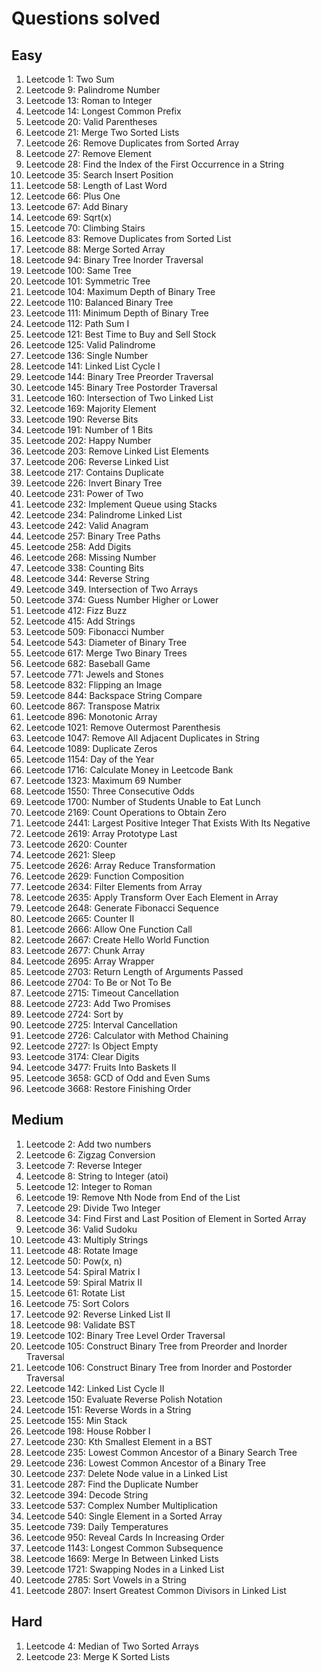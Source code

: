 # Questions solved

## Easy

1. Leetcode 1: Two Sum
2. Leetcode 9: Palindrome Number
3. Leetcode 13: Roman to Integer
4. Leetcode 14: Longest Common Prefix
5. Leetcode 20: Valid Parentheses
6. Leetcode 21: Merge Two Sorted Lists
7. Leetcode 26: Remove Duplicates from Sorted Array
8. Leetcode 27: Remove Element
9. Leetcode 28: Find the Index of the First Occurrence in a String
10. Leetcode 35: Search Insert Position
11. Leetcode 58: Length of Last Word
12. Leetcode 66: Plus One
13. Leetcode 67: Add Binary
14. Leetcode 69: Sqrt(x)
15. Leetcode 70: Climbing Stairs
16. Leetcode 83: Remove Duplicates from Sorted List
17. Leetcode 88: Merge Sorted Array
18. Leetcode 94: Binary Tree Inorder Traversal
19. Leetcode 100: Same Tree
20. Leetcode 101: Symmetric Tree
21. Leetcode 104: Maximum Depth of Binary Tree
22. Leetcode 110: Balanced Binary Tree
23. Leetcode 111: Minimum Depth of Binary Tree 
24. Leetcode 112: Path Sum I
25. Leetcode 121: Best Time to Buy and Sell Stock
26. Leetcode 125: Valid Palindrome
27. Leetcode 136: Single Number
28. Leetcode 141: Linked List Cycle I
29. Leetcode 144: Binary Tree Preorder Traversal
30. Leetcode 145: Binary Tree Postorder Traversal
31. Leetcode 160: Intersection of Two Linked List
32. Leetcode 169: Majority Element
33. Leetcode 190: Reverse Bits
34. Leetcode 191: Number of 1 Bits
35. Leetcode 202: Happy Number
36. Leetcode 203: Remove Linked List Elements
37. Leetcode 206: Reverse Linked List
38. Leetcode 217: Contains Duplicate
39. Leetcode 226: Invert Binary Tree
40. Leetcode 231: Power of Two
41. Leetcode 232: Implement Queue using Stacks
42. Leetcode 234: Palindrome Linked List
43. Leetcode 242: Valid Anagram
44. Leetcode 257: Binary Tree Paths
45. Leetcode 258: Add Digits
46. Leetcode 268: Missing Number
47. Leetcode 338: Counting Bits
48. Leetcode 344: Reverse String
49. Leetcode 349. Intersection of Two Arrays
50. Leetcode 374: Guess Number Higher or Lower
51. Leetcode 412: Fizz Buzz
52. Leetcode 415: Add Strings
53. Leetcode 509: Fibonacci Number
54. Leetcode 543: Diameter of Binary Tree
55. Leetcode 617: Merge Two Binary Trees
56. Leetcode 682: Baseball Game
57. Leetcode 771: Jewels and Stones
58. Leetcode 832: Flipping an Image
59. Leetcode 844: Backspace String Compare
60. Leetcode 867: Transpose Matrix
61. Leetcode 896: Monotonic Array
62. Leetcode 1021: Remove Outermost Parenthesis
63. Leetcode 1047: Remove All Adjacent Duplicates in String
64. Leetcode 1089: Duplicate Zeros
65. Leetcode 1154: Day of the Year
66. Leetcode 1716: Calculate Money in Leetcode Bank
67. Leetcode 1323: Maximum 69 Number
68. Leetcode 1550: Three Consecutive Odds
69. Leetcode 1700: Number of Students Unable to Eat Lunch
70. Leetcode 2169: Count Operations to Obtain Zero
71. Leetcode 2441: Largest Positive Integer That Exists With Its Negative
72. Leetcode 2619: Array Prototype Last
73. Leetcode 2620: Counter
74. Leetcode 2621: Sleep
75. Leetcode 2626: Array Reduce Transformation
76. Leetcode 2629: Function Composition
77. Leetcode 2634: Filter Elements from Array
78. Leetcode 2635: Apply Transform Over Each Element in Array
79. Leetcode 2648: Generate Fibonacci Sequence
80. Leetcode 2665: Counter II
81. Leetcode 2666: Allow One Function Call
82. Leetcode 2667: Create Hello World Function
83. Leetcode 2677: Chunk Array
84. Leetcode 2695: Array Wrapper 
85. Leetcode 2703: Return Length of Arguments Passed
86. Leetcode 2704: To Be or Not To Be
87. Leetcode 2715: Timeout Cancellation
88. Leetcode 2723: Add Two Promises
89. Leetcode 2724: Sort by
90. Leetcode 2725: Interval Cancellation
91. Leetcode 2726: Calculator with Method Chaining
92. Leetcode 2727: Is Object Empty
93. Leetcode 3174: Clear Digits
94. Leetcode 3477: Fruits Into Baskets II
95. Leetcode 3658: GCD of Odd and Even Sums
96. Leetcode 3668: Restore Finishing Order

## Medium

1. Leetcode 2: Add two numbers
2. Leetcode 6: Zigzag Conversion
3. Leetcode 7: Reverse Integer
4. Leetcode 8: String to Integer (atoi)
5. Leetcode 12: Integer to Roman
6. Leetcode 19: Remove Nth Node from End of the List
7. Leetcode 29: Divide Two Integer
8. Leetcode 34: Find First and Last Position of Element in Sorted Array
9. Leetcode 36: Valid Sudoku
10. Leetcode 43: Multiply Strings
11. Leetcode 48: Rotate Image
12. Leetcode 50: Pow(x, n)
13. Leetcode 54: Spiral Matrix I
14. Leetcode 59: Spiral Matrix II
15. Leetcode 61: Rotate List
16. Leetcode 75: Sort Colors
17. Leetcode 92: Reverse Linked List II
18. Leetcode 98: Validate BST
19. Leetcode 102: Binary Tree Level Order Traversal
20. Leetcode 105: Construct Binary Tree from Preorder and Inorder Traversal
21. Leetcode 106: Construct Binary Tree from Inorder and Postorder Traversal
22. Leetcode 142: Linked List Cycle II
23. Leetcode 150: Evaluate Reverse Polish Notation
24. Leetcode 151: Reverse Words in a String
25. Leetcode 155: Min Stack
26. Leetcode 198: House Robber I
27. Leetcode 230: Kth Smallest Element in a BST
28. Leetcode 235: Lowest Common Ancestor of a Binary Search Tree
29. Leetcode 236: Lowest Common Ancestor of a Binary Tree
30. Leetcode 237: Delete Node value in a Linked List
31. Leetcode 287: Find the Duplicate Number
32. Leetcode 394: Decode String
33. Leetcode 537: Complex Number Multiplication
34. Leetcode 540: Single Element in a Sorted Array
35. Leetcode 739: Daily Temperatures
36. Leetcode 950: Reveal Cards In Increasing Order
37. Leetcode 1143: Longest Common Subsequence
38. Leetcode 1669: Merge In Between Linked Lists
39. Leetcode 1721: Swapping Nodes in a Linked List
40. Leetcode 2785: Sort Vowels in a String
41. Leetcode 2807: Insert Greatest Common Divisors in Linked List

## Hard

1. Leetcode 4: Median of Two Sorted Arrays
2. Leetcode 23: Merge K Sorted Lists
